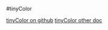 
#tinyColor

[tinyColor on github](https://github.com/bgrins/TinyColor)
[tinyColor other doc](https://bgrins.github.io/TinyColor/)

